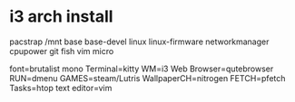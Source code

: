 # i3 arch install

pacstrap /mnt base base-devel linux linux-firmware networkmanager cpupower git fish vim micro

font=brutalist mono
Terminal=kitty
WM=i3
Web Browser=qutebrowser
RUN=dmenu
GAMES=steam/Lutris
WallpaperCH=nitrogen
FETCH=pfetch
Tasks=htop
text editor=vim
